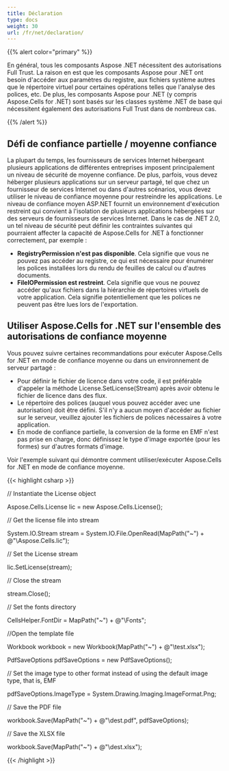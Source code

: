 ```yaml
---
title: Déclaration
type: docs
weight: 30
url: /fr/net/declaration/
---
```


{{% alert color="primary" %}} 

En général, tous les composants Aspose .NET nécessitent des autorisations Full Trust. La raison en est que les composants Aspose pour .NET ont besoin d'accéder aux paramètres du registre, aux fichiers système autres que le répertoire virtuel pour certaines opérations telles que l'analyse des polices, etc. De plus, les composants Aspose pour .NET (y compris Aspose.Cells for .NET) sont basés sur les classes système .NET de base qui nécessitent également des autorisations Full Trust dans de nombreux cas.

{{% /alert %}} 
## **Défi de confiance partielle / moyenne confiance**
La plupart du temps, les fournisseurs de services Internet hébergeant plusieurs applications de différentes entreprises imposent principalement un niveau de sécurité de moyenne confiance. De plus, parfois, vous devez héberger plusieurs applications sur un serveur partagé, tel que chez un fournisseur de services Internet ou dans d'autres scénarios, vous devez utiliser le niveau de confiance moyenne pour restreindre les applications. Le niveau de confiance moyen ASP.NET fournit un environnement d'exécution restreint qui convient à l'isolation de plusieurs applications hébergées sur des serveurs de fournisseurs de services Internet. Dans le cas de .NET 2.0, un tel niveau de sécurité peut définir les contraintes suivantes qui pourraient affecter la capacité de Aspose.Cells for .NET à fonctionner correctement, par exemple :

- **RegistryPermission n'est pas disponible**. Cela signifie que vous ne pouvez pas accéder au registre, ce qui est nécessaire pour énumérer les polices installées lors du rendu de feuilles de calcul ou d'autres documents.
- **FileIOPermission est restreint**. Cela signifie que vous ne pouvez accéder qu'aux fichiers dans la hiérarchie de répertoires virtuels de votre application. Cela signifie potentiellement que les polices ne peuvent pas être lues lors de l'exportation.
## **Utiliser Aspose.Cells for .NET sur l'ensemble des autorisations de confiance moyenne**
Vous pouvez suivre certaines recommandations pour exécuter Aspose.Cells for .NET en mode de confiance moyenne ou dans un environnement de serveur partagé :

- Pour définir le fichier de licence dans votre code, il est préférable d'appeler la méthode License.SetLicense(Stream) après avoir obtenu le fichier de licence dans des flux.
- Le répertoire des polices (auquel vous pouvez accéder avec une autorisation) doit être défini. S'il n'y a aucun moyen d'accéder au fichier sur le serveur, veuillez ajouter les fichiers de polices nécessaires à votre application.
- En mode de confiance partielle, la conversion de la forme en EMF n'est pas prise en charge, donc définissez le type d'image exportée (pour les formes) sur d'autres formats d'image.

Voir l'exemple suivant qui démontre comment utiliser/exécuter Aspose.Cells for .NET en mode de confiance moyenne.

{{< highlight csharp >}}

 // Instantiate the License object

Aspose.Cells.License lic = new Aspose.Cells.License();

// Get the license file into stream

System.IO.Stream stream = System.IO.File.OpenRead(MapPath("~") + @"\Aspose.Cells.lic");

// Set the License stream

lic.SetLicense(stream);

// Close the stream

stream.Close();

// Set the fonts directory

CellsHelper.FontDir = MapPath("~") + @"\Fonts";

//Open the template file

Workbook workbook = new Workbook(MapPath("~") + @"\test.xlsx");

PdfSaveOptions pdfSaveOptions = new PdfSaveOptions();

// Set the image type to other format instead of using the default image type, that is, EMF

pdfSaveOptions.ImageType = System.Drawing.Imaging.ImageFormat.Png;

// Save the PDF file

workbook.Save(MapPath("~") + @"\dest.pdf", pdfSaveOptions);

// Save the XLSX file

workbook.Save(MapPath("~") + @"\dest.xlsx");



{{< /highlight >}}





